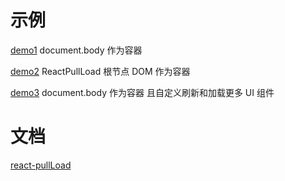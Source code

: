 # 示例
[demo1](https://react-ld.github.io/react-pullLoad/index.html) document.body 作为容器

[demo2](https://react-ld.github.io/react-pullLoad/index2.html) ReactPullLoad 根节点 DOM 作为容器

[demo3](https://react-ld.github.io/react-pullLoad/index3.html) document.body 作为容器 且自定义刷新和加载更多 UI 组件

# 文档

 [react-pullLoad](https://github.com/react-ld/react-pullLoad)